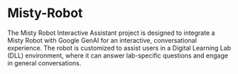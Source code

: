 # Misty-Robot
The Misty Robot Interactive Assistant project is designed to integrate a Misty Robot with Google GenAI for an interactive, conversational experience. The robot is customized to assist users in a Digital Learning Lab (DLL) environment, where it can answer lab-specific questions and engage in general conversations.
